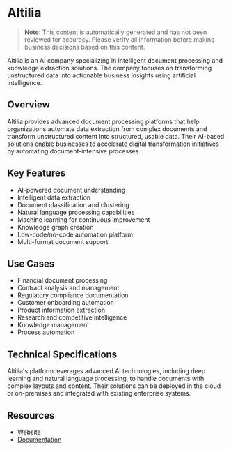 # Altilia

> **Note**: This content is automatically generated and has not been reviewed for accuracy. Please verify all information before making business decisions based on this content.

Altilia is an AI company specializing in intelligent document processing and knowledge extraction solutions. The company focuses on transforming unstructured data into actionable business insights using artificial intelligence.

## Overview

Altilia provides advanced document processing platforms that help organizations automate data extraction from complex documents and transform unstructured content into structured, usable data. Their AI-based solutions enable businesses to accelerate digital transformation initiatives by automating document-intensive processes.

## Key Features

- AI-powered document understanding
- Intelligent data extraction
- Document classification and clustering
- Natural language processing capabilities
- Machine learning for continuous improvement
- Knowledge graph creation
- Low-code/no-code automation platform
- Multi-format document support

## Use Cases

- Financial document processing
- Contract analysis and management
- Regulatory compliance documentation
- Customer onboarding automation
- Product information extraction
- Research and competitive intelligence
- Knowledge management
- Process automation

## Technical Specifications

Altilia's platform leverages advanced AI technologies, including deep learning and natural language processing, to handle documents with complex layouts and content. Their solutions can be deployed in the cloud or on-premises and integrated with existing enterprise systems.

## Resources

- [Website](https://www.altiliagroup.com)
- [Documentation](https://www.altiliagroup.com/resources)
